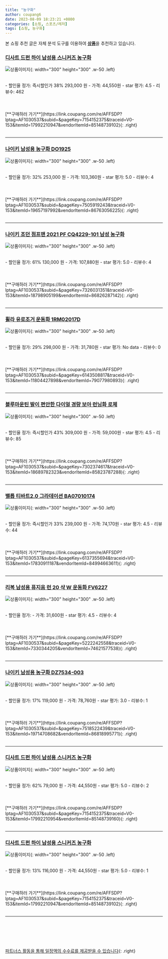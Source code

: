 ```yaml
---
title: "농구화"
author: coupang6
date: 2023-08-09 18:23:21 +0800
categories: [쇼핑, 스포츠/레저]
tags: [쇼핑, 농구화]
---
```


본 쇼핑 추천 글은 자체 분석 도구를 이용하여 [**상품**](https://link.coupang.com/a/bao1ui)을 추천하고 있습니다.

### [디사트 드펀 하이 남성용 스니커즈 농구화](https://link.coupang.com/re/AFFSDP?lptag=AF1030537&subid=&pageKey=7154152375&traceid=V0-153&itemId=17992210947&vendorItemId=85148739102)

![상품이미지](https://thumbnail10.coupangcdn.com/thumbnails/remote/230x230ex/image/vendor_inventory/c006/502319b1303104de084eb6a9065617537f5c15696af992de62d57d59795c.jpg){: width="300" height="300" .w-50 .left}


<br>
- 할인율 정가: 즉시할인가 38%  293,000   원
- 가격: 44,550원
- star 평가: 4.5
- 리뷰수: 462
<br>
<br>
<br>
<br>
[**구매하러 가기**](https://link.coupang.com/re/AFFSDP?lptag=AF1030537&subid=&pageKey=7154152375&traceid=V0-153&itemId=17992210947&vendorItemId=85148739102){: .right}
<br>
<br>

---

### [나이키 남성용 농구화 DO1925](https://link.coupang.com/re/AFFSDP?lptag=AF1030537&subid=&pageKey=7505919243&traceid=V0-153&itemId=19657197992&vendorItemId=86763056225)

![상품이미지](https://thumbnail9.coupangcdn.com/thumbnails/remote/230x230ex/image/vendor_inventory/127d/424f74f543209a189eb5fc7d6312f99d0fe39276d09d20e2f8be6d4f89b1.jpg){: width="300" height="300" .w-50 .left}


<br>
- 할인율 정가: 32%  253,000   원
- 가격: 103,360원
- star 평가: 5.0
- 리뷰수: 4
<br>
<br>
<br>
<br>
[**구매하러 가기**](https://link.coupang.com/re/AFFSDP?lptag=AF1030537&subid=&pageKey=7505919243&traceid=V0-153&itemId=19657197992&vendorItemId=86763056225){: .right}
<br>
<br>

---

### [나이키 조던 점프맨 2021 PF CQ4229-101 남성 농구화](https://link.coupang.com/re/AFFSDP?lptag=AF1030537&subid=&pageKey=7326031351&traceid=V0-153&itemId=18798905199&vendorItemId=86826287142)

![상품이미지](https://thumbnail6.coupangcdn.com/thumbnails/remote/230x230ex/image/vendor_inventory/a5d6/4ca88bbdefda34567c9a5e124e8dd1b1b7f6d277494e8c982213db57ce3f.jpg){: width="300" height="300" .w-50 .left}


<br>
- 할인율 정가: 61%  130,000   원
- 가격: 107,880원
- star 평가: 5.0
- 리뷰수: 4
<br>
<br>
<br>
<br>
[**구매하러 가기**](https://link.coupang.com/re/AFFSDP?lptag=AF1030537&subid=&pageKey=7326031351&traceid=V0-153&itemId=18798905199&vendorItemId=86826287142){: .right}
<br>
<br>

---

### [휠라 유로조거 운동화 1RM02017D](https://link.coupang.com/re/AFFSDP?lptag=AF1030537&subid=&pageKey=6143508817&traceid=V0-153&itemId=11804427898&vendorItemId=79077980893)

![상품이미지](https://thumbnail7.coupangcdn.com/thumbnails/remote/230x230ex/image/retail/images/622559531158233-af60ba09-d421-4c78-a9a3-0d5d8a687f61.jpg){: width="300" height="300" .w-50 .left}


<br>
- 할인율 정가: 29%  298,000   원
- 가격: 31,780원
- star 평가: No data
- 리뷰수: 0
<br>
<br>
<br>
<br>
[**구매하러 가기**](https://link.coupang.com/re/AFFSDP?lptag=AF1030537&subid=&pageKey=6143508817&traceid=V0-153&itemId=11804427898&vendorItemId=79077980893){: .right}
<br>
<br>

---

### [블루마운틴 발이 편안한 다이얼 경량 보아 런닝화 로체](https://link.coupang.com/re/AFFSDP?lptag=AF1030537&subid=&pageKey=7302374617&traceid=V0-153&itemId=18689782323&vendorItemId=85823787288)

![상품이미지](https://thumbnail7.coupangcdn.com/thumbnails/remote/230x230ex/image/retail/images/491337001387951-f5c1f113-6a3c-4c45-9339-9b1615f2ea5b.png){: width="300" height="300" .w-50 .left}


<br>
- 할인율 정가: 즉시할인가 43%  309,000   원
- 가격: 59,000원
- star 평가: 4.5
- 리뷰수: 85
<br>
<br>
<br>
<br>
[**구매하러 가기**](https://link.coupang.com/re/AFFSDP?lptag=AF1030537&subid=&pageKey=7302374617&traceid=V0-153&itemId=18689782323&vendorItemId=85823787288){: .right}
<br>
<br>

---

### [밸롭 티바트2.0 그라데이션 BA07010174](https://link.coupang.com/re/AFFSDP?lptag=AF1030537&subid=&pageKey=6137355694&traceid=V0-153&itemId=17830911187&vendorItemId=84994663611)

![상품이미지](https://thumbnail8.coupangcdn.com/thumbnails/remote/230x230ex/image/retail/images/2023/02/08/11/3/7ab41a97-96af-4586-a6cb-ca6514e97dd4.jpg){: width="300" height="300" .w-50 .left}


<br>
- 할인율 정가: 즉시할인가 33%  239,000   원
- 가격: 74,170원
- star 평가: 4.5
- 리뷰수: 44
<br>
<br>
<br>
<br>
[**구매하러 가기**](https://link.coupang.com/re/AFFSDP?lptag=AF1030537&subid=&pageKey=6137355694&traceid=V0-153&itemId=17830911187&vendorItemId=84994663611){: .right}
<br>
<br>

---

### [리복 남성용 퓨지움 런 20 샥 W 운동화 FV6227](https://link.coupang.com/re/AFFSDP?lptag=AF1030537&subid=&pageKey=5222242558&traceid=V0-153&itemId=7330344205&vendorItemId=74621577538)

![상품이미지](https://thumbnail7.coupangcdn.com/thumbnails/remote/230x230ex/image/retail/images/1717204327686534-ee477e83-c86c-4545-8174-201810ae4911.jpg){: width="300" height="300" .w-50 .left}


<br>
- 할인율 정가: 
- 가격: 31,600원
- star 평가: 4.5
- 리뷰수: 4
<br>
<br>
<br>
<br>
[**구매하러 가기**](https://link.coupang.com/re/AFFSDP?lptag=AF1030537&subid=&pageKey=5222242558&traceid=V0-153&itemId=7330344205&vendorItemId=74621577538){: .right}
<br>
<br>

---

### [나이키 남성용 농구화 DZ7534-003](https://link.coupang.com/re/AFFSDP?lptag=AF1030537&subid=&pageKey=7518522439&traceid=V0-153&itemId=19714708682&vendorItemId=86818995771)

![상품이미지](https://thumbnail10.coupangcdn.com/thumbnails/remote/230x230ex/image/vendor_inventory/c7f7/4d7dd6752b8e28d062032ade9ae687b4c1620c1447c5892c78f742a1d59b.jpg){: width="300" height="300" .w-50 .left}


<br>
- 할인율 정가: 17%  119,000   원
- 가격: 78,760원
- star 평가: 3.0
- 리뷰수: 1
<br>
<br>
<br>
<br>
[**구매하러 가기**](https://link.coupang.com/re/AFFSDP?lptag=AF1030537&subid=&pageKey=7518522439&traceid=V0-153&itemId=19714708682&vendorItemId=86818995771){: .right}
<br>
<br>

---

### [디사트 드펀 하이 남성용 스니커즈 농구화](https://link.coupang.com/re/AFFSDP?lptag=AF1030537&subid=&pageKey=7154152375&traceid=V0-153&itemId=17992210954&vendorItemId=85148739160)

![상품이미지](https://thumbnail10.coupangcdn.com/thumbnails/remote/230x230ex/image/vendor_inventory/8381/46ed58d23e262941580820969b74743285d68df1f5710e44e571ff5a156d.jpg){: width="300" height="300" .w-50 .left}


<br>
- 할인율 정가: 62%  79,000   원
- 가격: 44,550원
- star 평가: 5.0
- 리뷰수: 2
<br>
<br>
<br>
<br>
[**구매하러 가기**](https://link.coupang.com/re/AFFSDP?lptag=AF1030537&subid=&pageKey=7154152375&traceid=V0-153&itemId=17992210954&vendorItemId=85148739160){: .right}
<br>
<br>

---

### [디사트 드펀 하이 남성용 스니커즈 농구화](https://link.coupang.com/re/AFFSDP?lptag=AF1030537&subid=&pageKey=7154152375&traceid=V0-153&itemId=17992210947&vendorItemId=85148739102)

![상품이미지](https://thumbnail10.coupangcdn.com/thumbnails/remote/230x230ex/image/vendor_inventory/c006/502319b1303104de084eb6a9065617537f5c15696af992de62d57d59795c.jpg){: width="300" height="300" .w-50 .left}


<br>
- 할인율 정가: 13%  116,000   원
- 가격: 44,550원
- star 평가: 5.0
- 리뷰수: 1
<br>
<br>
<br>
<br>
[**구매하러 가기**](https://link.coupang.com/re/AFFSDP?lptag=AF1030537&subid=&pageKey=7154152375&traceid=V0-153&itemId=17992210947&vendorItemId=85148739102){: .right}
<br>
<br>

---
<br><br><br><br><br> [파트너스 활동을 통해 일정액의 수수료를 제공받을 수 있습니다](https://link.coupang.com/a/bao1ui){: .right}